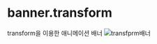 # banner.transform
transform을 이용한 애니메이션 배너
![transfprm배너](https://user-images.githubusercontent.com/105402450/174527133-1883347b-0594-4d49-a90a-e1b7c607bb07.PNG)
